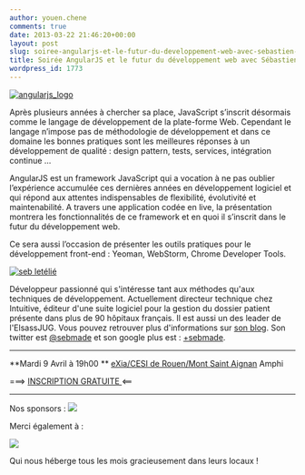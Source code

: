 ```yaml
---
author: youen.chene
comments: true
date: 2013-03-22 21:46:20+00:00
layout: post
slug: soiree-angularjs-et-le-futur-du-developpement-web-avec-sebastien-letelie
title: Soirée AngularJS et le futur du développement web avec Sébastien Letélié
wordpress_id: 1773
---
```


[![angularjs_logo](http://www.normandyjug.org/wp-content/uploads/2013/03/angularjs_logo-150x150.png)](http://www.normandyjug.org/wp-content/uploads/2013/03/angularjs_logo.png)

Après plusieurs années à chercher sa place, JavaScript s’inscrit désormais comme le langage de développement de la plate-forme Web. Cependant le langage n’impose pas de méthodologie de développement et dans ce domaine les bonnes pratiques sont les meilleures réponses à un développement de qualité : design pattern, tests, services,  intégration continue ...




AngularJS est un framework JavaScript qui a vocation à ne pas oublier l’expérience accumulée ces dernières années en développement logiciel et qui répond aux attentes indispensables de flexibilité, évolutivité et maintenabilité.
A travers une application codée en live, la présentation montrera les fonctionnalités de ce framework et en quoi il s’inscrit dans le futur du développement web.




Ce sera aussi l’occasion de présenter les outils pratiques pour le développement front-end : Yeoman, WebStorm, Chrome Developer Tools.





[![seb letélié](http://www.normandyjug.org/wp-content/uploads/2013/03/seb-letélié-150x150.jpeg)](http://www.normandyjug.org/wp-content/uploads/2013/03/seb-letélié.jpeg)

Développeur passionné qui s'intéresse tant aux méthodes qu'aux techniques de développement. Actuellement directeur technique chez Intuitive, éditeur d'une suite logiciel pour la gestion du dossier patient présente dans plus de 90 hôpitaux français. Il est aussi un des leader de l'ElsassJUG. Vous pouvez retrouver plus d'informations sur [son blog](http://www.itaware.eu/). Son twitter est [@sebmade](https://twitter.com/sebmade) et son google plus est : [+sebmade](http://gplus.to/sebmade).







* * *




**Mardi 9 Avril à 19h00 **
[eXia/CESI de Rouen/Mont Saint Aignan](http://maps.google.fr/maps?oe=utf-8&rls=com.ubuntu:en-US:official&client=firefox-a&um=1&ie=UTF-8&q=eXia+CESI+Rouen&fb=1&gl=fr&hq=eXia+CESI&hnear=Rouen&cid=0,0,14303900307713815448&ei=VLLMSrNth5OMB4j5_YIH&sa=X&oi=local_result&ct=image&resnum=1)
Amphi




===> [INSCRIPTION GRATUITE ](http://jugevents.org/jugevents/event/50227)<==





* * *





Nos sponsors :
[![](http://www.normandyjug.org/wp-content/uploads/2011/04/agileit1.png)](http://www.normandyjug.org/wp-content/uploads/2011/04/agileit1.png)



Merci également à :

[![](http://www.normandyjug.org/wp-content/uploads/2012/10/logo_exia.png)](http://www.normandyjug.org/wp-content/uploads/2012/10/logo_exia.png)

Qui nous héberge tous les mois gracieusement dans leurs locaux !
